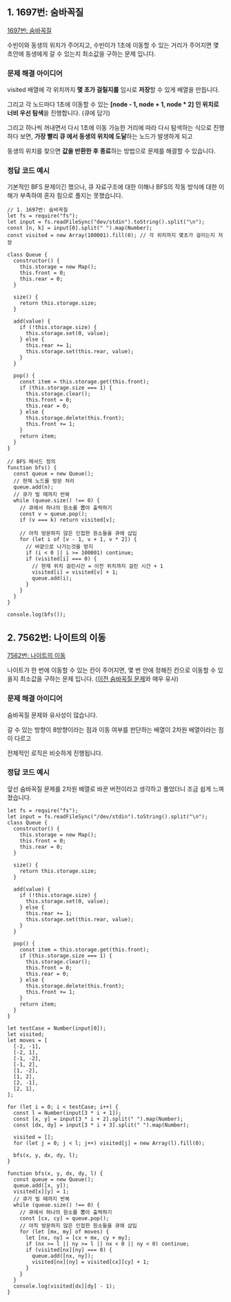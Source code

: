 ## 1. 1697번: 숨바꼭질

[1697번: 숨바꼭질](https://www.acmicpc.net/problem/1697)

수빈이와 동생의 위치가 주어지고, 수빈이가 1초에 이동할 수 있는 거리가 주어지면 몇 초안에 동생에게 갈 수 있는지 최소값을 구하는 문제 입니다.

### 문제 해결 아이디어

visited 배열에 각 위치까지 **몇 초가 걸릴지를** 임시로 **저장**할 수 있게 배열을 만듭니다. 

그리고 각 노드마다 1초에 이동할 수 있는 **[node - 1, node + 1, node * 2] 인 위치로 너비 우선 탐색**을 진행합니다. (큐에 담기) 

그리고 하나씩 꺼내면서 다시 1초에 이동 가능한 거리에 따라 다시 탐색하는 식으로 진행하다 보면, **가장 빨리 큐 에서 동생의 위치에 도달**하는 노드가 발생하게 되고

동생의 위치를 찾으면 **값을 반환한 후 종료**하는 방법으로 문제를 해결할 수 있습니다. 

### 정답 코드 예시

기본적인 BFS 문제이긴 했으나, 큐 자료구조에 대한 이해나 BFS의 작동 방식에 대한 이해가 부족하여 혼자 힘으로 풀지는 못했습니다.  

```tsx
// 1. 1697번: 숨바꼭질
let fs = require("fs");
let input = fs.readFileSync("dev/stdin").toString().split("\n");
const [n, k] = input[0].split(" ").map(Number);
const visited = new Array(100001).fill(0); // 각 위치까지 몇초가 걸리는지 저장

class Queue {
  constructor() {
    this.storage = new Map();
    this.front = 0;
    this.rear = 0;
  }

  size() {
    return this.storage.size;
  }

  add(value) {
    if (!this.storage.size) {
      this.storage.set(0, value);
    } else {
      this.rear += 1;
      this.storage.set(this.rear, value);
    }
  }

  pop() {
    const item = this.storage.get(this.front);
    if (this.storage.size === 1) {
      this.storage.clear();
      this.front = 0;
      this.rear = 0;
    } else {
      this.storage.delete(this.front);
      this.front += 1;
    }
    return item;
  }
}

// BFS 메서드 정의
function bfs() {
  const queue = new Queue();
  // 현재 노드를 방문 처리
  queue.add(n);
  // 큐가 빌 때까지 반복
  while (queue.size() !== 0) {
    // 큐에서 하나의 원소를 뽑아 출력하기
    const v = queue.pop();
    if (v === k) return visited[v];

    // 아직 방문하지 않은 인접한 원소들을 큐에 삽입
    for (let i of [v - 1, v + 1, v * 2]) {
      // 바깥으로 나가는것을 방지
      if (i < 0 || i >= 100001) continue;
      if (visited[i] === 0) {
        // 현재 위치 걸린시간 = 이전 위치까지 걸린 시간 + 1
        visited[i] = visited[v] + 1;
        queue.add(i);
      }
    }
  }
}

console.log(bfs());
```

## 2. 7562번: 나이트의 이동

[7562번: 나이트의 이동](https://www.acmicpc.net/problem/7562)

나이트가 한 번에 이동할 수 있는 칸이 주어지면, 몇 번 안에 정해진 칸으로 이동할 수 있을지 최소값을 구하는 문제 입니다. ([이전 숨바꼭질 문제](https://www.acmicpc.net/problem/1697)와 매우 유사)

### 문제 해결 아이디어

숨바꼭질 문제와 유사성이 많습니다. 

갈 수 있는 방향이 8방향이라는 점과 이동 여부를 판단하는 배열이 2차원 배열이라는 점이 다르고

전체적인 로직은 비슷하게 진행됩니다.

### 정답 코드 예시

앞선 숨바꼭질 문제를 2차원 배열로 바꾼 버전이라고 생각하고 풀었더니 조금 쉽게 느껴졌습니다.

```tsx
let fs = require("fs");
let input = fs.readFileSync("/dev/stdin").toString().split("\n");
class Queue {
  constructor() {
    this.storage = new Map();
    this.front = 0;
    this.rear = 0;
  }

  size() {
    return this.storage.size;
  }

  add(value) {
    if (!this.storage.size) {
      this.storage.set(0, value);
    } else {
      this.rear += 1;
      this.storage.set(this.rear, value);
    }
  }

  pop() {
    const item = this.storage.get(this.front);
    if (this.storage.size === 1) {
      this.storage.clear();
      this.front = 0;
      this.rear = 0;
    } else {
      this.storage.delete(this.front);
      this.front += 1;
    }
    return item;
  }
}

let testCase = Number(input[0]);
let visited;
let moves = [
  [-2, -1],
  [-2, 1],
  [-1, -2],
  [-1, 2],
  [1, -2],
  [1, 2],
  [2, -1],
  [2, 1],
];

for (let i = 0; i < testCase; i++) {
  const l = Number(input[3 * i + 1]);
  const [x, y] = input[3 * i + 2].split(" ").map(Number);
  const [dx, dy] = input[3 * i + 3].split(" ").map(Number);

  visited = [];
  for (let j = 0; j < l; j++) visited[j] = new Array(l).fill(0);

  bfs(x, y, dx, dy, l);
}

function bfs(x, y, dx, dy, l) {
  const queue = new Queue();
  queue.add([x, y]);
  visited[x][y] = 1;
  // 큐가 빌 때까지 반복
  while (queue.size() !== 0) {
    // 큐에서 하나의 원소를 뽑아 출력하기
    const [cx, cy] = queue.pop();
    // 아직 방문하지 않은 인접한 원소들을 큐에 삽입
    for (let [mx, my] of moves) {
      let [nx, ny] = [cx + mx, cy + my];
      if (nx >= l || ny >= l || nx < 0 || ny < 0) continue;
      if (visited[nx][ny] === 0) {
        queue.add([nx, ny]);
        visited[nx][ny] = visited[cx][cy] + 1;
      }
    }
  }
  console.log(visited[dx][dy] - 1);
}
```